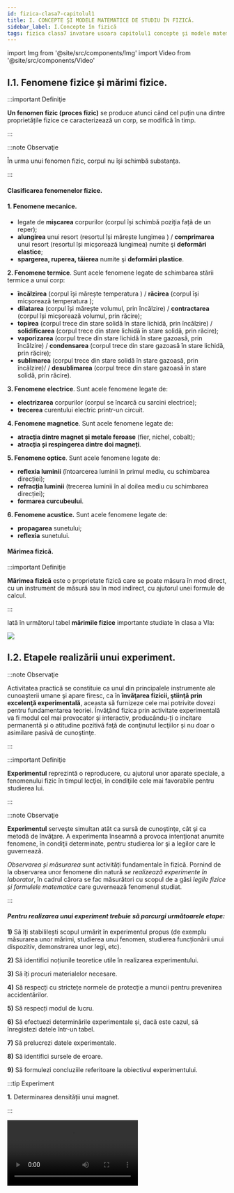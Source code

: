 ```yaml
---
id: fizica-clasa7-capitolul1
title: I. CONCEPTE ŞI MODELE MATEMATICE DE STUDIU ÎN FIZICĂ.
sidebar_label: I.Concepte în fizică
tags: fizica clasa7 invatare usoara capitolul1 concepte şi modele matematice de studiu în fizică
---
```


import Img from '@site/src/components/Img'
import Video from '@site/src/components/Video'



## I.1. Fenomene fizice și mărimi fizice.

:::important Definiţie

**Un fenomen fizic (proces fizic)** se produce atunci când cel puțin una dintre proprietățile fizice ce caracterizează un corp, se modifică în timp.

:::


:::note Observaţie

În urma unui fenomen fizic, corpul nu își schimbă substanța. 

:::




#### Clasificarea fenomenelor fizice.


#### 1. Fenomene mecanice.

- legate de **mișcarea** corpurilor (corpul își schimbă poziția față de un reper);
- **alungirea** unui resort (resortul își mărește lungimea ) / **comprimarea** unui resort (resortul își micșorează lungimea) numite şi **deformări elastice**;
- **spargerea, ruperea, tăierea** numite şi **deformări plastice**.



**2. Fenomene termice**. Sunt acele fenomene legate de schimbarea stării termice a unui corp:

- **încălzirea** (corpul își mărește temperatura ) / **răcirea**  (corpul își micșorează temperatura );
- **dilatarea** (corpul își mărește volumul, prin încălzire)  / **contractarea** (corpul își micșorează volumul, prin răcire);
- **topirea** (corpul trece din stare solidă în stare lichidă, prin încălzire) / **solidificarea** (corpul trece din stare lichidă în stare solidă, prin răcire);
- **vaporizarea** (corpul trece din stare lichidă în stare gazoasă, prin încălzire) / **condensarea** (corpul trece din stare gazoasă în stare lichidă, prin răcire);
- **sublimarea** (corpul trece din stare solidă în stare gazoasă, prin încălzire)/ / **desublimarea** (corpul trece din stare gazoasă în stare solidă, prin răcire).
 


**3. Fenomene electrice**. Sunt acele fenomene legate de:

- **electrizarea** corpurilor (corpul se încarcă cu sarcini electrice);
- **trecerea** curentului electric printr-un circuit.




**4. Fenomene magnetice**. Sunt acele fenomene legate de:

- **atracția dintre magnet și metale feroase** (fier, nichel, cobalt);
- **atracția și respingerea dintre doi magneți**.


**5. Fenomene optice**. Sunt acele fenomene legate de:

- **reflexia luminii** (întoarcerea luminii în primul mediu, cu schimbarea direcției);
- **refracția luminii** (trecerea luminii în al doilea  mediu cu schimbarea direcției);
- **formarea curcubeului**.


**6. Fenomene acustice.** Sunt acele fenomene legate de:

- **propagarea** sunetului;
- **reflexia** sunetului.



#### Mărimea fizică.

:::important Definiţie

**Mărimea fizică** este o proprietate fizică care se poate măsura în mod direct, cu un instrument de măsură sau în mod indirect, cu ajutorul unei formule de calcul.

:::

Iată în următorul tabel **mărimile fizice** importante studiate în clasa a VIa:


<Img src="fizica/clasa7/capitolul1/1_1_Poza1_TabelMarimiFizice.jpg" />








## I.2. Etapele realizării unui experiment.


:::note Observaţie

Activitatea practică se constituie ca unul din principalele instrumente ale cunoaşterii umane şi apare firesc, ca în **învăţarea fizicii, ştiinţă prin excelenţă experimentală**, aceasta să furnizeze cele mai potrivite dovezi pentru fundamentarea teoriei. Învăţând fizica prin activitate experimentală va fi modul cel mai provocator şi interactiv, producându-ți o incitare permanentă și o atitudine pozitivă faţă de conţinutul lecţiilor și nu doar o asimilare pasivă de cunoştinţe.

:::




:::important Definiţie

**Experimentul** reprezintă o reproducere, cu ajutorul unor aparate speciale, a fenomenului fizic în timpul lecţiei, în condiţiile cele mai favorabile pentru studierea lui. 

:::



:::note Observaţie

**Experimentul** serveşte simultan atât ca sursă de cunoştinţe, cât şi ca metodă de învăţare. A experimenta înseamnă a provoca intenţionat anumite fenomene, în condiţii determinate, pentru studierea lor şi a legilor care le guvernează.

_Observarea și măsurarea_ sunt activități fundamentale în fizică. Pornind de la observarea unor fenomene din natură _se realizează experimente în laborator_, în cadrul cărora se fac măsurători cu scopul de a găsi _legile fizice și formulele matematice_ care guvernează fenomenul studiat.

:::


#### _Pentru realizarea unui experiment trebuie să parcurgi următoarele etape:_


**1)**	Să îți stabililești scopul urmărit în experimentul propus (de exemplu măsurarea unor mărimi, studierea unui fenomen, studierea funcționării unui dispozitiv, demonstrarea unor legi, etc).

**2)**	Să identifici noțiunile teoretice utile în realizarea experimentului.

**3)**	Să îți procuri  materialelor necesare.

**4)**	Să respecți cu strictețe normele de protecție a muncii pentru prevenirea accidentărilor.

**5)**	Să respecți modul de lucru.

**6)**	Să efectuezi determinările experimentale și, dacă este cazul, să înregistezi datele într-un tabel.

**7)**	Să prelucrezi datele experimentale.

**8)**	Să identifici sursele de eroare.

**9)**	Să formulezi concluziile  referitoare la obiectivul experimentului.





:::tip Experiment

**1.** Determinarea densității unui magnet.

:::


<Video src="https://www.youtube.com/embed/Z9sNM5yP1LE" />




**Materiale necesare:**: 3 magneți naturali de diferite dimensiuni, cântar sau balanță, cilindru gradat cu apă, riglă, hârtie milimetrică (foaie de matematică).



**Modul de lucru:** 

- Cântărește, pe rând, fiecare magnet pentru a determina masa lor.
- Măsoară volumul fiecărui magnet cu cilindrul gradat.
- Completează  datele în următorul tabel și prelucrează-le.




<Img src="fizica/clasa7/capitolul1/1_2_Experiment_Poza1_Tabel.jpg" />


- Dă rezultatul măsurării:

<Img src="fizica/clasa7/capitolul1/1_2_Experiment_Poza2_RezultatulMasurarii.jpg" />

- Reprezintă grafic masa corpului  în funcție de volumul lui. Vei obține o linie dreaptă. Dacă îți alegi un punct arbitrar de pe dreaptă, vei afla masa corpului la un anumit volum al său. De exemplu pentru punctul roșu: avem  m = 18,5g  și V = 4cm<sup>3</sup> .

<Img src="fizica/clasa7/capitolul1/1_2_Experiment_Poza3_Grafic.jpg" />


- **Ce observi?** Pentru o anumită substanță, cu cât crește masa sa, cu atât crește și volumul său. 

**Concluzia experimentului:** 
- Densitatea este o constantă pentru o anumită substanță, fiind egală cu raportul dintre masa și volumul corpului.





:::tip Experiment

**2.** Verificarea experimentală a teoremei lui Pitagora.

:::


<Video src="https://www.youtube.com/embed/0adcK-6uPxM" />




**Materiale necesare:**: riglă, hârtie milimetrică (foaie de matematică).



**Modul de lucru:** 

- Desenează pe hârtia milimetrică trei triungiuri dreptunghice de diferite dimensiuni.
- Măsoară,  pentru fiecare, lungimea ipotenuzei (latura opusă unghiului drept) și a celor două catete.
- Completează  datele în următorul tabel și prelucrează-le.





<Img src="fizica/clasa7/capitolul1/1_2_Experiment2_Poza1_Tabel.jpg" />


- **Ce observi?** Cu cât crește ipotenuza la pătrat, cu atât crește și suma pătratelor catetelor.



<Img src="fizica/clasa7/capitolul1/1_2_Experiment2_Poza2_Grafic.jpg" />



**Concluzia experimentului:** 
- Într-un triunghi dreptunghic, pătratul ipotenuzei este egal cu suma pătratelor celor două catete.


:::caution Aplică ce ai învăţat: Temă

- În cele trei triunghiuri dreptunghice de la experimentul nr. 2, trasează înălțimea corespunzătoare ipotenuzei și notează piciorul perpendicularei pe ipotenuză. 
- Măsoară, cu ajutorul riglei, aceste înălțimi și proiecțiile catetelor pe ipotenuză.  
- Completează determinările tale în tabelele următoare și prelucrează datele:

:::

<Img src="fizica/clasa7/capitolul1/1_2_Tema_Poza1_Tabel.jpg" />


:::caution Aplică ce ai învăţat: Temă
- Compară rezultatele obținute în ultimele două coloane ale tabelului și trage concluzia experimentului tău. Egalitatea obținută de tine se numește **Teorema înălțimii.**  Scrie enunțul acestei teoreme.

:::


<Img src="fizica/clasa7/capitolul1/1_2_Tema_Poza2_Tabel.jpg" />


:::caution Aplică ce ai învăţat: Temă
- Compară rezultatele obținute în ultimele două coloane ale tabelului și trage concluzia experimentului tău. Egalitatea obținută de tine se numește **Teorema catetei.**  Scrie enunțul acestei teoreme.

:::



<br></br>


## I.3. Mărimi fizice scalare și vectoriale


#### Marea majoritatea mărimilor pot fi adunate aritmetic, de exemplu:

- La piață vânzătorul a pus pe un taler un pepene și pe celălalt taler al balanței a pus două mase marcate de 4kg și de 0,5kg, adică pepenele cântărește 4,5kg.
- Când îți faci temele la matematică stai 1h și la fizică 0,5h , în total 1,5h.
- În experimentul nr.1 ai determinat  masa, volumul și densitatea unui magnet. În afară de valoarea lor numerică și unitatea de măsură mai poți să spui și altceva despre aceste trei mărimi fizice? Răspunsul este nu. 

#### Există cazuri când anumite mărimi nu pot fi adunate algebric, de exemplu:
- Te joci cu o minge și o arunci pe diferite direcții: în sus, în jos, pe oblică. Mingea se deplasează pe direcția pe care ai împins-o tu cu o anumită forță. Ca să știi totul despre forța cu care tu acționezi asupra mingiei, în afară de valoarea numerică a forței tale, de unitatea de măsură, mai trebuie să spui și pe ce direcție și în ce sens ai aruncat-o.
- Doi băieți trag de o mașinuță în sensuri opuse și , surpriză, mașinuța stă pe loc.
- Dacă pleci din punctul 0 și te deplasezi spre est 6m (A), apoi spre nord 8m(B), apoi spre vest 15m (C), vei constata că în punctul C ești la 12m față de 0 și nu la 6m+8m+15m =29m.


<Img src="fizica/clasa7/capitolul1/1_3_Exemplul6_Poza1_DesenDeplasareCorp.jpg" />


#### Deci, nu toate mărimile fizice sunt la fel, unele sunt scalare, altele vectoriale.





:::important Definiţie

**Mărimea fizică scalară (pe scurt, scalar)** este mărimea care se caracterizează complet prin :
- **Valoare numerică**;
- **Unitate de măsură**.

Marea majoritatea mărimilor fizice sunt scalare: lungimea, aria, volumul, timpul, masa, densitatea, temperatura, intensitatea curentului electric, tensiunea electrică, etc.
 

:::


:::important Definiţie

**Mărimea fizică vectorială (pe scurt, vector)** este mărimea care se caracterizează complet prin:
- **Valoare numerică (modul)**;
- **Unitate de măsură**;
- **Orientare**:
  - **Direcție**;		
  - **Sens**. 

:::


**Pentru a diferenția un scalar de un vector, mărimii vectoriale i se pune deasupra simbolului, o săgetuță**.


#### Exemple de mărimi vectoriale:

<Img src="fizica/clasa7/capitolul1/1_3_MarimiVectoriale_Poza1_Exemple.jpg" />


Cuvântul **scalar** derivă din latinescul scalaris, o formă adjectivală a lui scala (termen latin care înseamnă „scară”). Dacă ordonezi mai mulți țăruși după înălțimea lor, arată ca o scară.

Cuvântul **vector** provine din latină, în care înseamnă purtător.


:::note Observaţie

În continuare vei afla cum se lucrează cu vectori, întrucât ei se adună altfel decât scalarii (aceștia din urmă, având numai valoare numerică, fără orientare, se adună ca orice numere).
Atât în programa școlară, cât și în manual, operațiile cu vectori sunt amestecate cu diferite tipuri de forțe, în următorul capitol nr. II. Eu am sistematizat diferit materia și voi da în continuare reprezentarea grafică a unui vector și operațiile cu vectori.

:::



## I.4. Reprezentarea grafică a unui vector.


#### Pentru a reprezenta grafic un vector trebuie desenat:

- Un punct de aplicație, numit originea vectorului și notat cu 0.
- Direcția vectorului, care este dată de o dreaptă.
- Cu ajutorul unui etalon, se măsoară cu rigla valoarea (modulul) vectorului.
- Sensul vectorului care este dat de o săgeată.


Să recapitulăm direcțiile spațiului, care sunt o infinitate. Dintre acestea, două sunt principale: **verticala** și **orizontala**, restul până la o infinitate sunt diferite direcții oblice, cu orizontala, respectiv verticala.

:::important Definiţie

**Direcția orizontală** este direcția dată de suprafața unui lichid dintr-un vas în repaus. Ea are două sensuri: spre dreapta și spre stânga.

:::

<Img src="fizica/clasa7/capitolul1/1_4_Poza1_DirectiaOrizontala.jpg" />



:::important Definiţie

**Direcția verticală** este direcția dată de direcția unui fir cu plumb, lăsat liber. Ea are două sensuri: în sus și în jos.

:::


<Img src="fizica/clasa7/capitolul1/1_4_Poza2_DirectiaVerticala.jpg" />


:::note Observaţie

Direcția verticală este perpendiculară pe cea orizontală.

:::



Direcția oblică se desenează cu ajutorul raportorului. Se așază linia raportorului (cea care unește 0° cu 180°) pe direcția principală (verticală sau orizontală), cu mijlocul ei în punctul 0 al vectorului și de la direcția respectivă se măsoară unghiul direcției oblice cu cea principală.


:::important Definiţie

**Direcția est-vest (E-V)** este direcția dată de mersul Soarelui pe bolta cerească de la răsărit (E) la apus (V). Ea are două sensuri: spre est (dreapta) și spre vest (stânga). **Ea se reprezintă pe orizontală**.

:::


:::important Definiţie
**Direcția nord-sud (N-S)**  este direcția dată de orientarea unui magnet lăsat liber (suspendat de un fir, de un ac sau pe apă). Ea are două sensuri : spre N (în sus) și spre S (în jos). **Ea se reprezintă pe verticală**.

:::


:::caution Problemă model

**1.** Reprezintă grafic următorii vectori :

**a)** Un călător se deplasează 10 km, pe o șosea dreaptă, spre est.

:::

Deci, d = 10km, direcție orizontală, sensul spre dreapta.

Etalon: 1cm = 2km

- Ca să punem punctul de aplicație trebuie să vedem sensul vectorului. Acesta fiind spre dreapta, vom pune 0 în stânga paginii.
- Ca să aflăm lungimea segmentului vectorului, împărțim valoarea (modulul) vectorului la etalon: 10 : 2 = 5cm.
- Desenăm un segment de 5cm pe orizontală și în vârf îi punem săgeata care arată sensul lui. Lângă săgeată notăm vectorul.


<Img src="fizica/clasa7/capitolul1/1_4_Poza3_ProblemaModel1_a.jpg" />


:::caution Problemă model

**b)** Un corp este aruncat cu o viteză de 120 km/h, pe verticală, în jos.

:::

Deci, v = 120km/h, direcție verticală, sensul în jos.

Etalon: 1cm = 40km/h

- Ca să punem punctul de aplicație trebuie să vedem sensul vectorului. Acesta fiind în jos, vom pune 0 în susul paginii.
- Ca să aflăm lungimea segmentului vectorului, împărțim valoarea ( modulul)  vectorului la etalon: 120 : 40 = 3cm
- Desenăm un segment de 3cm pe verticală și în vârf îi punem săgeata care arată sensul lui. Lângă săgeată notăm vectorul.

<Img src="fizica/clasa7/capitolul1/1_4_Poza4_ProblemaModel1_b.jpg" />


:::caution Problemă model

**c)** Asupra unui corp  acționează o forță de 1800N, pe o direcție ce face un unghi de 50° cu verticala, în sus.

:::


Deci, F = 1800N, direcție cu un unghi de 50° cu verticala, sensul în sus.
Etalon: 1cm = 300 N

- Ca să punem punctul de aplicație trebuie să vedem sensul vectorului. Acesta fiind în sus, vom pune 0 în josul paginii.
- Ca să aflăm lungimea segmentului vectorului, împărțim valoarea (modulul) vectorului la etalon: 1800 : 300 = 6cm
- Desenăm punctată direcția principală, punem linia raportorului pe ea, cu mijlocul ei în 0 și măsurăm unghiul de 50° cu verticala. Pe această direcție oblică desenăm un segment de 6cm și în vârf îi punem săgeata care arată sensul lui. Lângă săgeată notăm vectorul.

<Img src="fizica/clasa7/capitolul1/1_4_Poza5_ProblemaModel1_c.jpg" />




:::caution Problemă model

**d)** Un corp se deplasează accelerat cu o accelerație de 42m/s<sup>2</sup>, pe o direcție ce face un unghi de 30° cu orizontala, în sus.

:::

Deci, a = 42m/s<sup>2</sup>, direcție cu un unghi de 30° cu orizontala, sensul în sus.
Etalon:  1cm = 6m/s<sup>2</sup> 


- Ca să punem punctul de aplicație trebuie să vedem sensul vectorului. Acesta fiind în sus, vom pune 0 în josul paginii.
- Ca să aflăm lungimea segmentului vectorului, împărțim valoarea (modulul) vectorului la etalon:  42 : 6 = 7cm
- Desenăm punctată direcția principală, punem linia raportorului pe ea, cu mijlocul ei în 0 și măsurăm unghiul de 30° cu orizontala. Pe această direcție oblică desenăm un segment de 7cm și în vârf îi punem săgeata care arată sensul lui. Lângă săgeată notăm vectorul.


<Img src="fizica/clasa7/capitolul1/1_4_Poza6_ProblemaModel1_d.jpg" />


:::caution Problemă model

**2.** Care dintre următoarele mărimi fizice sunt scalare, respectiv vectoriale ?
- Aria (S) – scalar
- Timpul (t) – scalar
- Accelerația (a) – vector
- Forța de frecare (Ff) – vector
- Temperatura (T) - scalar
- Forța de greutate (G) – vector
- Deplasarea (d) - vector


:::




## I.5. Reprezentarea grafică a unui vector.

:::important Definiţie
**A aduna (a compune) doi (F1 și F2) sau mai mulți vectori** înseamnă a le determina vectorul rezultant (F) .

:::


**Ecuația vectorială este**:

<Img src="fizica/clasa7/capitolul1/1_5_Poza1_EcuatiaVectoriala.jpg" />


#### Pentru a compune vectorii avem două cazuri:


### I.5.1. Compunerea vectorilor coliniari.

:::important Definiţie
**Vectorii coliniari** sunt vectori care au aceeaşi direcţie.

:::

**1. Dacă vectorii coliniari au același sens (unghiul dintre ei este de 0°)** atunci vectorul rezultant are:
- **valoarea numerică** egală cu suma valorilor numerice a vectorilor componenți
- **direcția** comună cu vectorii componenți
- **sensul** comun cu vectorii componenți.


:::note Observaţie
Este la fel ca la adunarea algebrică a numerelor cu același semn (numerele se adună și la rezultat se trece semnul comun).

:::





**2. Dacă vectorii coliniari au sensuri opuse (unghiul dintre ei este de 180°)** atunci vectorul rezultant are:
- **valoarea numerică** egală cu diferența valorilor numerice a vectorilor componenți (se scade cel cu valoarea mai mare minus cel cu valoare mai mică)
- **direcția** comună cu vectorii componenți
- **sensul** vectorului cu valoare mai mare.

:::note Observaţie
Este la fel ca la adunarea algebrică a numerelor cu semne diferite (numerele se scad, cel cu valoare mai mare minus cel cu valoare mai mică și la rezultat se trece semnul numărului mai mare)

:::


:::note Observaţie

La matematică ai învățat că un sistem de coordonate cartezian în două dimensiuni este definit de obicei de două axe în unghi drept una cu cealaltă, formând un plan. 
Axa orizontală este în mod normal etichetată Ox, și axa verticală este notată cu Oy. 
Punctul de intersecție a axelor se numește _origine_ și se notează cu _O_. Pentru a specifica un anume punct pe un sistem de _coordonate_ bidimensional, se indică întâi _unitatea x_ (abscisa), urmată de _unitatea y_ (ordonata).

:::

:::note Observaţie
**Convențional, intersecția celor două axe dă naștere la patru regiuni, denumite cadrane, notate cu numerele romane I (+,+), II (−,+), III (−,−) și IV (+,−)**. 
În primul cadran, ambele coordonate sunt pozitive, în al doilea cadran abscisele sunt negative și ordonatele pozitive, în al treilea cadran ambele coordonate sunt negative iar in al patrulea cadran, abscisele sunt pozitive iar ordonatele negative. 

:::


<Img src="fizica/clasa7/capitolul1/1_5_Poza2_Cele4Cadrane.jpg" />


:::caution Problemă model

**1.** Doi copii trag de o sanie pe un drum orizontal, spre vest, cu forțele F1 = 400N,  respectiv F2 = 800N. Compune cele două forțe ale copiilor.

:::

**Vectorul rezultant are:**
- **valoarea numerică** egală cu suma valorilor numerice a vectorilor componenți, adică F = F1 + F2 = 400N + 800N = 1200N
- **direcția** comună cu vectorii componenți: orizontală
- **sensul** comun cu vectorii componenți: spre stînga.

Pentru a reprezenta vectorul rezultant trebuie să ne alegem un etalon corespunzător, astfel încât să avem loc de desen pe pagina caietului.

**Etalon:** 1cm = 200N

Segmentul vectorului rezultant este de 1200:200 = 6 cm.

<Img src="fizica/clasa7/capitolul1/1_5_Poza3_ProblemaModel1.jpg" />



:::caution Problemă model

**2.** Asupra resortului unui dinamometru suspendat de un suport, acționează două  forțe, una de 60 N, pe verticală în jos, cealaltă de 150 N, pe verticală în sus. Ce forță indică dinamometrul ?

:::

**Vectorul rezultant are:**
- **valoarea numerică** egală cu diferența valorilor numerice a vectorilor componenți, adică F = F2 – F1 = 150N –  60N = 90N
- **direcția** comună cu vectorii componenți: verticală
- **sensul** vectorului cu valoare mai mare: în sus.

Pentru a reprezenta vectorul rezultant trebuie să ne alegem un etalon corespunzător, astfel încât să avem loc de desen pe pagina caietului.

**Etalon:** 1cm = 30N. 

Segmentul vectorului rezultant este de 90:30 = 3 cm.

<Img src="fizica/clasa7/capitolul1/1_5_Poza4_ProblemaModel2.jpg" />



:::caution Problemă model

**3.** Asupra unui dinamometru acționează două forțe, una de 150 N  pe o direcție verticală, sensul în sus. Dinamometrul indică o forță de 90 N, resortul lui fiind alungit pe verticală, în jos. Desenează cea de-a doua forță care acționează asupra resortului dinamometrului. 

:::

**Etalon:** 1cm = 60N.

**Scriem ecuația vectorială:**

<Img src="fizica/clasa7/capitolul1/1_5_Poza5_ProblemaModel3_EcuatiaVectoriala.jpg" />


**Scriem ecuația scalară** ținînd cont de convenția de semne :
 
-90N = 150N + F<sub>2</sub>  (F se ia cu minus, fiincă este pe verticală în jos, iar F<sub>1</sub> se ia cu plus, fiincă este pe verticală în sus)

F<sub>2</sub> = -90N -150N = -240N . Rezultă că F<sub>2</sub> are un segment de 240 : 60 = 4cm, pe o direcție verticală, sensul în jos (deoarece ne-a dat cu semnul minus).


<Img src="fizica/clasa7/capitolul1/1_5_Poza6_ProblemaModel3_DesenulFortei.jpg" />




### I.5.2. Compunerea vectorilor necoliniari.

:::important Definiţie
**Vectorii necoliniari** sunt vectori care nu au aceeaşi direcţie.

:::



Pentru compunerea vectorilor necoliniari (care nu au aceeași direcție) se aplică două reguli: Regula paralelogramului şi Regula poligonului. 


### I.5.2.1. Regula paralelogramului.


**Regula paralelogramului** se folosește pentru adunarea a doi vectori necoliniari concurenți (care au același punct de aplicație), parcurgând următoarele patru etape:


- Se desenează ce doi vectori astfel încât să aibă același punct de aplicație.
- Cu segmentele celor 2 vectori, se formează un paralelogram (patrulater cu laturile paralele și egale ).
- Se trasează diagonala paralelogramului care are punct comun cu cei doi vectori. Acest segment reprezintă vectorul rezultant , care se notează și i se pune săgeată în capăt.
- Cu rigla măsurăm segmentul vectorului rezultant și cu regula de trei simplă, aflăm valoarea lui numerică.

 


:::caution Problemă model

**1.** Un râu curge spre est cu o viteză de 60km/h. O barcă merge pe râu în sensul lui de curgere cu viteza de 100km/h, pe o direcție ce face un unghi de 30° față de malul râului. Care este viteza bărcii față de mal? Reprezintă grafic la scara: 1cm = 20 km/h.
:::

v1 = 60km/h, direcție orizontală, sensul spre dreapta

v2 = 100km/h, direcție ce face un unghi de 30° cu orizontala, în sus.

**Etalon:** 1cm = 20 km/h.


<Img src="fizica/clasa7/capitolul1/1_5_Poza7_RegulaParalelogramului.jpg" />




<Video src="https://www.youtube.com/embed/5WvouafAtUk" />




### I.5.2.2. Regula poligonului.


**Regula poligonului** se folosește pentru adunarea mai multor vectori necoliniari  neconcurenți (care nu au același punct de aplicație), parcurgând următoarele etape:


- Se desenează primul vector.
- Al doilea vector se desenează cu originea în vârful primului vector, păstrându-i direcția.
- Al treilea vector se desenează cu originea în vârful celui de-al doilea vector, păstrându-i direcția ș.a.m.d. până reprezentăm toți vectorii.
- Vectorul rezultant este segmentul care se obține prin unirea originii (0) cu vârful ultimului vector, având vârful în vârful ultimului vector.
- Valoarea vectorului rezultant o obținem prin măsurarea segmentului său cu rigla și apoi înmulțim cu etalonul dat (ales).


:::caution Problemă model

**1.** Un biciclist merge către est 20km, apoi către sud 40km, apoi către vest 80km și către nord 60km. Determină vectorul rezultant, adică la ce distanță a ajuns biciclisul față de reper (0).
:::



d1 = 20km, direcție orizontală, spre dreapta

d1 = 40km, direcție verticală, în jos

d1 = 80km, direcție orizontală, spre stânga

d1 = 60km, direcție verticală, în sus


<Img src="fizica/clasa7/capitolul1/1_5_Poza8_AdunareaVectorilorNecoliniariNeconcurenti.jpg" />


**Etalon:** 1cm = 10 km.

- Reprezentăm primul vector deplasare d1. Al II-lea vector îi punem punctul de aplicație în vârful primului, ș.a.m.d. până reprezentăm toți cei patru vectori.
- Vectorul rezultant este segmentul care se obține prin unirea originii(0) cu vârful ultimului vector, având vârful în vârful ultimului vector.
- Valoarea vectorului rezultant o obținem prin măsurarea segmentului său cu rigla și apoi înmulțim cu etalonul dat : d = 6,3 ∙ 10 = 63 km. Deci, biciclistul se află la o distanță de 63km față de punctul de plecare, după toată cursa.

<Img src="fizica/clasa7/capitolul1/1_5_Poza9_RegulaPoligonului.jpg" />


<Video src="https://www.youtube.com/embed/O5QRonDNS7o" />





## I.6. Descompunerea unui vector.

### I.6.1. Descompunerea unui vector după două direcții reciproc perpendiculare.



**Descompunerea unui vector după două direcții reciproc perpendiculare** se realizează astfel:

- Din vârful vectorului dat se duc **perpendiculare** pe cele două direcții Ox și Oy.
- Scriem ecuația vectorială:

<Img src="fizica/clasa7/capitolul1/1_6_Poza1_EcuatiaVectoriala.jpg" />

- Scriem ecuația scalară:

<Img src="fizica/clasa7/capitolul1/1_6_Poza2_EcuatiaScalara.jpg" />


<Img src="fizica/clasa7/capitolul1/1_6_Poza3_ReprezentareGraficaDescompunereVectori.jpg" />



:::note Observaţie
Descompunerea unui vector după două direcții reciproc perpendiculare  este inversă compunerii a doi vectori necoliniari și concurenți, cu regula paralelogramului, cu precizarea că vectorii componenți sunt pe cele două direcții principale : F<sub>x</sub> pe orizontală și F<sub>y</sub> pe verticală. Asfel obținem un dreptunghi care are ca laturi segmentele forțelor componente.
:::


:::caution Problemă model

**1.** Laurențiu bate un cui cu ciocanul cu o forță de 500N într-un perete, ținând cuiul înclinat față de perete cu un unghi α = 38°.  Ce valoare au forțele care compun forța lui Laurențiu ? 

:::

F = 500 N, direcție ce face un unghi de 38° cu verticala.

Putem afla cele două forțe prin metoda grafică. 

**Etalon**: 1cm = 100N

- 500N : 100N = 5cm reprezintă segmentul forței F și o desenăm. 
- Din vârful vectorului F se duc perpendiculare pe cele două direcții Ox și Oy. Măsurăm cu rigla segmentele vectorilor componenți și înmulțim cu etalonul pentru a le afla valorile.
  - Fx = 3∙100 = 300N
  - Fy = 4∙100 = 400N

<Img src="fizica/clasa7/capitolul1/1_6_Poza4_ProblemaModel1_ReprezentareGrafica.jpg" />

- Scriem ecuația vectorială:

<Img src="fizica/clasa7/capitolul1/1_6_Poza5_ProblemaModel1_EcuatiaVectoriala.jpg" />


- Verificăm cu teorema lui Pitagora:
  -  Scriem ecuația scalară:

<Img src="fizica/clasa7/capitolul1/1_6_Poza6_ProblemaModel1_EcuatiaScalara.jpg" />

- 500<sup>2</sup> =300<sup>2</sup> + 400<sup>2</sup>
- 250000 = 90000 +160000

 

### I.6.2. Descompunerea unui vector după două direcții date.



**Descompunerea unui vector după două direcții date Δ1 și Δ2** se realizează în felul următor:


- Din vârful vectorului se duc paralele la cele două direcții date.



- Scriem ecuația vectorială:

<Img src="fizica/clasa7/capitolul1/1_6_Poza7_EcuatiaVectoriala2.jpg" />

- Scriem ecuația scalară:

<Img src="fizica/clasa7/capitolul1/1_6_Poza8_EcuatiaScalara2.jpg" />


<Img src="fizica/clasa7/capitolul1/1_6_Poza9_ReprezentareGraficaDescompunereVector.jpg" />


:::note Observaţie
Descompunerea unui vector după două direcții date este inversă compunerii a doi vectori necoliniari și concurenți, cu regula paralelogramului.

:::
